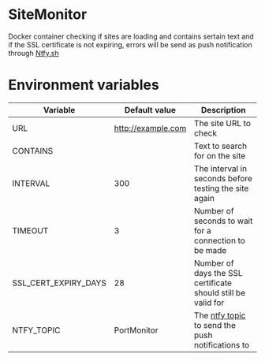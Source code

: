 # SiteMonitor
 
Docker container checking if sites are loading and contains sertain text and if the SSL certificate is not expiring, errors will be send as push notification through [Ntfy.sh](https://ntfy.sh/)


# Environment variables

Variable | Default value | Description
--|--|--
URL | http://example.com | The site URL to check
CONTAINS |  | Text to search for on the site
INTERVAL | 300 | The interval in seconds before testing the site again
TIMEOUT | 3 | Number of seconds to wait for a connection to be made
SSL_CERT_EXPIRY_DAYS | 28 | Number of days the SSL certificate should still be valid for
NTFY_TOPIC | PortMonitor | The [ntfy topic](https://docs.ntfy.sh/?h=topic#step-1-get-the-app) to send the push notifications to
